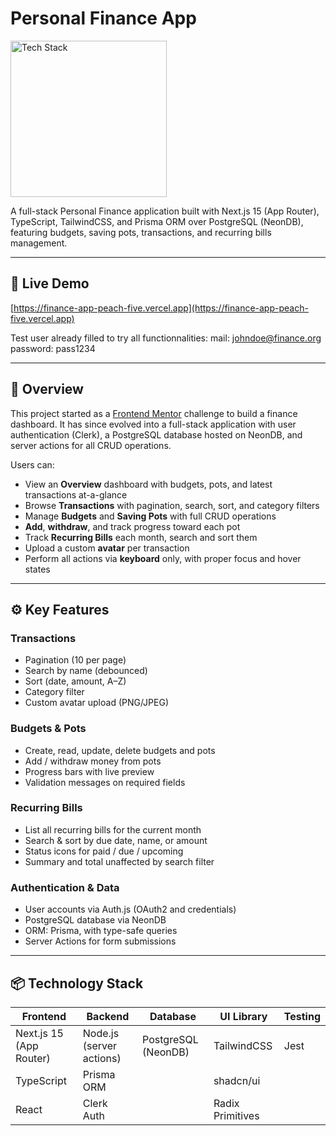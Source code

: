 # Personal Finance App

<img src="https://img.shields.io/badge/stack-Next.js%20%7C%20TypeScript%20%7C%20TailwindCSS-000?logo=next.js&logoColor=white&labelColor=000000&color=007ACC" alt="Tech Stack" width="250" />

A full-stack Personal Finance application built with Next.js 15 (App Router), TypeScript, TailwindCSS, and Prisma ORM over PostgreSQL (NeonDB), featuring budgets, saving pots, transactions, and recurring bills management.

---

## 🔗 Live Demo

[https://finance-app-peach-five.vercel.app](https://finance-app-peach-five.vercel.app)

Test user already filled to try all functionnalities:
mail: johndoe@finance.org
password: pass1234

---

## 🚀 Overview

This project started as a [Frontend Mentor](https://www.frontendmentor.io/) challenge to build a finance dashboard. It has since evolved into a full-stack application with user authentication (Clerk), a PostgreSQL database hosted on NeonDB, and server actions for all CRUD operations.

Users can:

- View an **Overview** dashboard with budgets, pots, and latest transactions at-a-glance
- Browse **Transactions** with pagination, search, sort, and category filters
- Manage **Budgets** and **Saving Pots** with full CRUD operations
- **Add**, **withdraw**, and track progress toward each pot
- Track **Recurring Bills** each month, search and sort them
- Upload a custom **avatar** per transaction
- Perform all actions via **keyboard** only, with proper focus and hover states

---

## ⚙️ Key Features

### Transactions

- Pagination (10 per page)
- Search by name (debounced)
- Sort (date, amount, A–Z)
- Category filter
- Custom avatar upload (PNG/JPEG)

### Budgets & Pots

- Create, read, update, delete budgets and pots
- Add / withdraw money from pots
- Progress bars with live preview
- Validation messages on required fields

### Recurring Bills

- List all recurring bills for the current month
- Search & sort by due date, name, or amount
- Status icons for paid / due / upcoming
- Summary and total unaffected by search filter

### Authentication & Data

- User accounts via Auth.js (OAuth2 and credentials)
- PostgreSQL database via NeonDB
- ORM: Prisma, with type-safe queries
- Server Actions for form submissions

---

## 📦 Technology Stack

| Frontend                | Backend                  | Database            | UI Library       | Testing |
| ----------------------- | ------------------------ | ------------------- | ---------------- | ------- |
| Next.js 15 (App Router) | Node.js (server actions) | PostgreSQL (NeonDB) | TailwindCSS      | Jest    |
| TypeScript              | Prisma ORM               |                     | shadcn/ui        |         |
| React                   | Clerk Auth               |                     | Radix Primitives |         |
